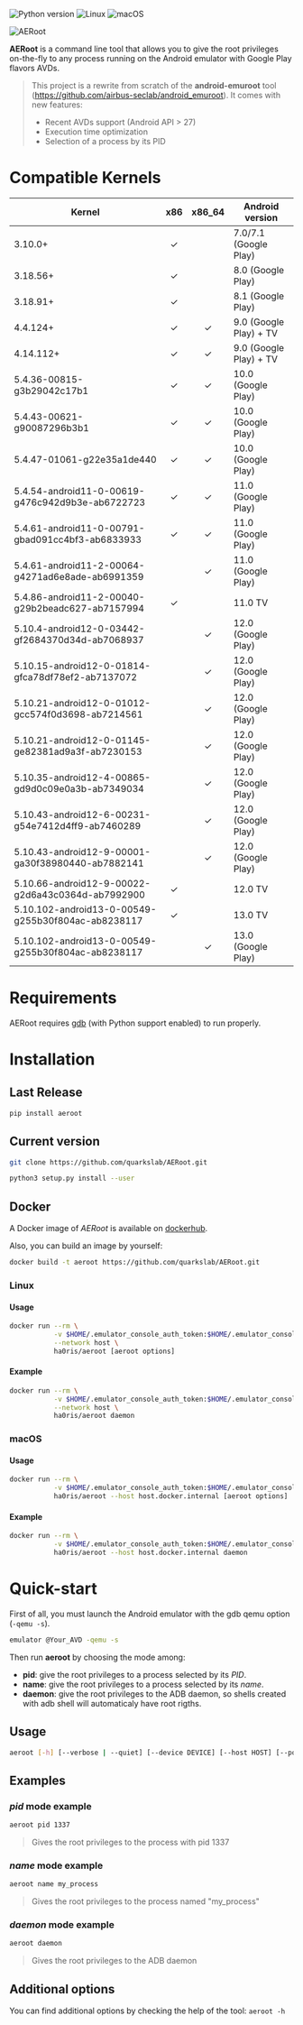 ![Python version](https://img.shields.io/badge/Python-%E2%89%A53.7-brightgreen?style=flat-square&logo=python "Python 3")
![Linux](https://img.shields.io/badge/Linux-x86__64-brightgreen?style=flat-square&logo=linux "Linux")
![macOS](https://img.shields.io/badge/macOS-x86__64-brightgreen?style=flat-square&logo=apple "macOS")

![AERoot](https://user-images.githubusercontent.com/56136693/121723563-f4021c80-cae6-11eb-84bb-ac6d6dc32665.png "AERoot Logo")

**AERoot** is a command line tool that allows you to give the root privileges on-the-fly to any process running on the Android emulator with Google Play flavors AVDs.
> This project is a rewrite from scratch of the **android-emuroot** tool (https://github.com/airbus-seclab/android_emuroot).
> It comes with new features:
> * Recent AVDs support (Android API > 27)
> * Execution time optimization
> * Selection of a process by its PID

# Compatible Kernels

| Kernel                                             | x86    | x86_64 | Android version        |
|----------------------------------------------------|:------:|:------:|------------------------|
| 3.10.0+                                            | ✓      |        | 7.0/7.1 (Google Play)  |
| 3.18.56+                                           | ✓      |        | 8.0 (Google Play)      |
| 3.18.91+                                           | ✓      |        | 8.1 (Google Play)      |
| 4.4.124+                                           | ✓      | ✓      | 9.0 (Google Play) + TV |
| 4.14.112+                                          | ✓      | ✓      | 9.0 (Google Play) + TV |
| 5.4.36-00815-g3b29042c17b1                         | ✓      | ✓      | 10.0 (Google Play)     |
| 5.4.43-00621-g90087296b3b1                         | ✓      | ✓      | 10.0 (Google Play)     |
| 5.4.47-01061-g22e35a1de440                         | ✓      | ✓      | 10.0 (Google Play)     |
| 5.4.54-android11-0-00619-g476c942d9b3e-ab6722723   | ✓      | ✓      | 11.0 (Google Play)     |
| 5.4.61-android11-0-00791-gbad091cc4bf3-ab6833933   | ✓      | ✓      | 11.0 (Google Play)     |
| 5.4.61-android11-2-00064-g4271ad6e8ade-ab6991359   |        | ✓      | 11.0 (Google Play)     |
| 5.4.86-android11-2-00040-g29b2beadc627-ab7157994   | ✓      |        | 11.0 TV                |
| 5.10.4-android12-0-03442-gf2684370d34d-ab7068937   |        | ✓      | 12.0 (Google Play)     |
| 5.10.15-android12-0-01814-gfca78df78ef2-ab7137072  |        | ✓      | 12.0 (Google Play)     |
| 5.10.21-android12-0-01012-gcc574f0d3698-ab7214561  |        | ✓      | 12.0 (Google Play)     |
| 5.10.21-android12-0-01145-ge82381ad9a3f-ab7230153  |        | ✓      | 12.0 (Google Play)     |
| 5.10.35-android12-4-00865-gd9d0c09e0a3b-ab7349034  |        | ✓      | 12.0 (Google Play)     |
| 5.10.43-android12-6-00231-g54e7412d4ff9-ab7460289  |        | ✓      | 12.0 (Google Play)     |
| 5.10.43-android12-9-00001-ga30f38980440-ab7882141  |        | ✓      | 12.0 (Google Play)     |
| 5.10.66-android12-9-00022-g2d6a43c0364d-ab7992900  | ✓      |        | 12.0 TV                |
| 5.10.102-android13-0-00549-g255b30f804ac-ab8238117 | ✓      |        | 13.0 TV                |
| 5.10.102-android13-0-00549-g255b30f804ac-ab8238117 |        | ✓      | 13.0 (Google Play)     |

# Requirements

AERoot requires [gdb](https://www.gnu.org/software/gdb/) (with Python support enabled) to run properly.

# Installation

## Last Release

```bash
pip install aeroot
```

## Current version

```bash
git clone https://github.com/quarkslab/AERoot.git
```

```bash
python3 setup.py install --user
```

## Docker

A Docker image of *AERoot* is available on [dockerhub](https://hub.docker.com/r/ha0ris/aeroot).

Also, you can build an image by yourself:
```bash
docker build -t aeroot https://github.com/quarkslab/AERoot.git
```

### Linux

#### Usage

```bash
docker run --rm \
           -v $HOME/.emulator_console_auth_token:$HOME/.emulator_console_auth_token \
           --network host \
           ha0ris/aeroot [aeroot options]
```

#### Example

```bash
docker run --rm \
           -v $HOME/.emulator_console_auth_token:$HOME/.emulator_console_auth_token \
           --network host \
           ha0ris/aeroot daemon
```

### macOS

#### Usage

```bash
docker run --rm \
           -v $HOME/.emulator_console_auth_token:$HOME/.emulator_console_auth_token \
           ha0ris/aeroot --host host.docker.internal [aeroot options]
```

#### Example

```bash
docker run --rm \
           -v $HOME/.emulator_console_auth_token:$HOME/.emulator_console_auth_token \
           ha0ris/aeroot --host host.docker.internal daemon
```

# Quick-start

First of all, you must launch the Android emulator with the gdb qemu option (`-qemu -s`).
```bash
emulator @Your_AVD -qemu -s
```

Then run **aeroot** by choosing the mode among:
* **pid**: give the root privileges to a process selected by its *PID*.
* **name**: give the root privileges to a process selected by its *name*.
* **daemon**: give the root privileges to the ADB daemon, so shells created with adb shell will automaticaly have root rigths.

## Usage

```bash
aeroot [-h] [--verbose | --quiet] [--device DEVICE] [--host HOST] [--port PORT] {name,pid,daemon} ...
```

## Examples

### *pid* mode example

```bash
aeroot pid 1337
```

> Gives the root privileges to the process with pid 1337

### *name* mode example

```bash
aeroot name my_process
```

> Gives the root privileges to the process named "my_process"

### *daemon* mode example

```bash
aeroot daemon
```

> Gives the root privileges to the ADB daemon

## Additional options

You can find additional options by checking the help of the tool: `aeroot -h`
